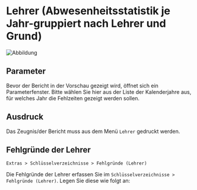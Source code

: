 ﻿# Lehrer (Abwesenheitsstatistik je Jahr-gruppiert nach Lehrer und Grund)

[1]:/assets/images/lehrer/002.png "Abbildung"

![Abbildung][1]

## Parameter

Bevor der Bericht in der Vorschau gezeigt wird, öffnet sich ein Parameterfenster. Bitte wählen Sie hier aus der Liste der Kalenderjahre aus, für welches Jahr die Fehlzeiten gezeigt werden sollen.

## Ausdruck

Das Zeugnis/der Bericht muss aus dem Menü `Lehrer` gedruckt werden.

## Fehlgründe der Lehrer

`Extras > Schlüsselverzeichnisse > Fehlgründe (Lehrer)`

Die Fehlgründe der Lehrer erfassen Sie im `Schlüsselverzeichnisse > Fehlgründe (Lehrer)`. Legen Sie diese wie folgt an:  
